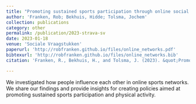 ```yaml
---
title: "Promoting sustained sports participation through online social networks - Does it work?"
author: 'Franken, Rob; Bekhuis, Hidde; Tolsma, Jochem'
collection: publications
category: other
permalink: /publication/2023-strava-sv
date: 2023-01-18
venue: 'Sociale Vraagstukken'
paperurl: 'http://robfranken.github.io/files/online_networks.pdf'
bibtexurl: 'http://robfranken.github.io/files/online_networks.bib'
citation: 'Franken, R., Bekhuis, H., and Tolsma, J. (2023). &quot;Promoting sustained sports participation through online social networks - Does it work?&quot; <i>Sociale Vraagstukken</i>.'

---
```


We investigated how people influence each other in online sports networks. We share our findings and provide insights for creating policies aimed at promoting sustained sports participation and physical activity.
